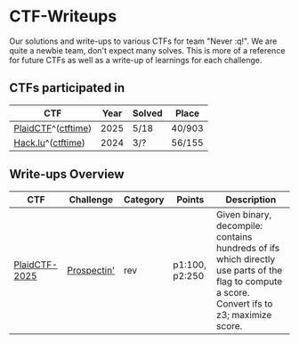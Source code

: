 # CTF-Writeups

Our solutions and write-ups to various CTFs for team "Never :q!". We are quite a newbie team, don't expect many solves. This is more of a reference for future CTFs as well as a write-up of learnings for each challenge.

## CTFs participated in 

| CTF | Year | Solved | Place | 
| --- | --- | --- | --- |
| [PlaidCTF](https://plaidctf.com/)^([ctftime](https://ctftime.org/event/2508)) | 2025 | 5/18 | 40/903 |
| [Hack.lu](https://2024.hack.lu/ctf/)^([ctftime](https://ctftime.org/event/2438)) | 2024 | 3/? | 56/155 |

## Write-ups Overview

| CTF | Challenge | Category | Points | Description | 
| --- | --- | --- | --- | --- | 
| [PlaidCTF-2025](https://plaidctf.com/) | [Prospectin'](PlaidCTF-2025/Prospectin) | rev | p1:100, p2:250 | Given binary, decompile: contains hundreds of ifs which directly use parts of the flag to compute a score. Convert ifs to z3; maximize score. |

